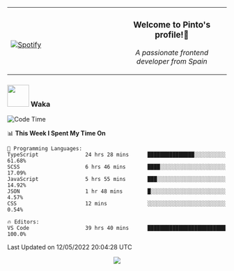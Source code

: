 <table width="100%" align="center"> 
  <tr>
  <td width="50%">
      
&nbsp; <br> [![Spotify](https://novatorem-zeta-rust.vercel.app/api/spotify)](https://open.spotify.com/user/novatorem-zeta-rust)

  </td>
  <td width="50%">
    <h3 align="center">Welcome to Pinto's profile!👋</h3>
    <p align="center"><em>A passionate frontend developer from Spain</em></p>
  </td>
  </table>

### <img src="https://media.giphy.com/media/VgCDAzcKvsR6OM0uWg/giphy.gif" width="50"> Waka

  <!--START_SECTION:waka-->
![Code Time](http://img.shields.io/badge/Code%20Time-357%20hrs%203%20mins-blue)

📊 **This Week I Spent My Time On** 

```text
💬 Programming Languages: 
TypeScript               24 hrs 28 mins      ███████████████░░░░░░░░░░   61.68% 
SCSS                     6 hrs 46 mins       ████░░░░░░░░░░░░░░░░░░░░░   17.09% 
JavaScript               5 hrs 55 mins       ███░░░░░░░░░░░░░░░░░░░░░░   14.92% 
JSON                     1 hr 48 mins        █░░░░░░░░░░░░░░░░░░░░░░░░   4.57% 
CSS                      12 mins             ░░░░░░░░░░░░░░░░░░░░░░░░░   0.54%

🔥 Editors: 
VS Code                  39 hrs 40 mins      █████████████████████████   100.0%

```


 Last Updated on 12/05/2022 20:04:28 UTC
<!--END_SECTION:waka-->

<div align="center">
<img src="https://github-readme-stats-gilt-tau.vercel.app/api/top-langs/?username=pinto-hub&layout=compact&theme=dracula" />
</div>
